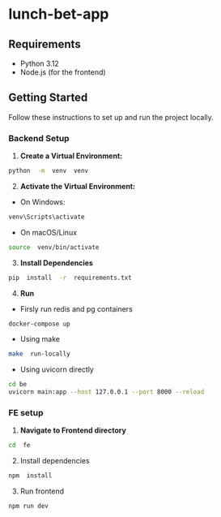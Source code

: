 # lunch-bet-app

## Requirements

- Python 3.12
- Node.js (for the frontend)

## Getting Started

Follow these instructions to set up and run the project locally.

### Backend Setup

1.  **Create a Virtual Environment:**

```bash
python  -m  venv  venv
```

2.  **Activate the Virtual Environment:**

- On Windows:

```bash
venv\Scripts\activate
```

- On macOS/Linux

```bash
source  venv/bin/activate
```

3.  **Install Dependencies**

```bash
pip  install  -r  requirements.txt
```

4.  **Run**

- Firsly run redis and pg containers

```bash
docker-compose up
```

- Using make

```bash
make  run-locally
```

- Using uvicorn directly

```bash
cd be
uvicorn main:app --host 127.0.0.1 --port 8000 --reload
```

### FE setup

1.  **Navigate to Frontend directory**

```bash
cd  fe
```

2. Install dependencies

```bash
npm  install
```

3. Run frontend

```basah
npm run dev
```
